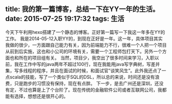 ﻿title: 我的第一篇博客，总结一下在YY一年的生活。
date: 2015-07-25 19:17:32
tags: 生活
---
今天下午利用hexo搭建了一个静态的博客。正好第一篇写一下我这一年多在YY的工作。
我是2014-05-12入职YY的，到现在正好是一年。这一年，具体项目其实我做的很少，一方面跟自己能力有关，因为前端能力不行，很难一个人把一个项目从前到后实施，这也和小公司的环境有关，需要一个工程师包打天下。另外一个方面也和所在的项目组有关。
当然，项目少，我空出了很多时间来学习，入职以前，我在工作中写的java两年不超过100行，现在我能用java写字典树，写差并集，写多线程的程序，并且在面试的时候，和面试官”谈笑风生”。此外我还点了一点scala的技能，写了一个类似于SQL的DSL，所以总的来说，时间还是没有浪费，只是跑步的习惯没有保持，现在有点胖。
下一步，是去广州还是深圳，还没有定，不过也算是上了个台阶了。现在传统的金融软件公司或者互联网公司，我都能有选择，想想还是很开心的。 